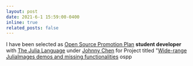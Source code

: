 ```yaml
---
layout: post
date: 2021-6-1 15:59:00-0400
inline: true
related_posts: false
---
```


I have been selected as <a href="https://summer-ospp.ac.cn/help/en/">Open Source Promotion Plan</a> <strong>student developer</strong>  with <a href="https://julialang.org">The Julia Language</a> under <a href="https://github.com/johnnychen94">Johnny Chen</a> for Project titled "<a href="">Wide-range Julialmages demos and missing functionalities</a>
ospp